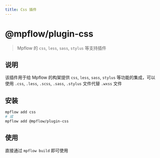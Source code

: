 ```yaml
---
title: Css 插件
---
```


# @mpflow/plugin-css

> Mpflow 的 `css`, `less`, `sass`, `stylus` 等支持插件

## 说明

该插件用于给 Mpflow 的构架提供 `css`, `less`, `sass`, `stylus` 等功能的集成，可以使用 `.css`, `.less`, `.scss`, `.sass`, `.stylus` 文件代替 `.wxss` 文件

## 安装

```bash
mpflow add css
# 或
mpflow add @mpflow/plugin-css
```

## 使用

直接通过 `mpflow build` 即可使用
